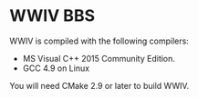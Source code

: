 WWIV BBS
=========

WWIV is compiled with the following compilers:
  
- MS Visual C++ 2015 Community Edition.
- GCC 4.9 on Linux

You will need CMake 2.9 or later to build WWIV.

